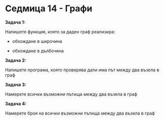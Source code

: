 # Седмица 14 - Графи

**Задача 1:**

Напишете функция, която за даден граф реализира:

- обхождане в широчина 

- обхождане в дълбочина

**Задача 2:**

Напишете програма, която проверява дали има път между два възела в граф

**Задача 3:**

Намерете всички възможни пътища между два възела в граф

**Задача 4:**

Намерете броя на всички възможни пътища между два възела в граф
